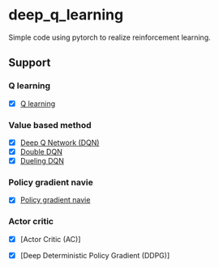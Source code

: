 # deep_q_learning

Simple code using pytorch to realize reinforcement learning.

## Support
### Q learning
- [x] [Q learning](https://github.com/junfeizhuang/deep_q_learning/tree/master/q_learning) 

### Value based method
- [x] [Deep Q Network (DQN)](https://github.com/junfeizhuang/deep_q_learning/tree/master/value_based_method)
- [x] [Double DQN](https://github.com/junfeizhuang/deep_q_learning/tree/master/value_based_method)
- [x] [Dueling DQN](https://github.com/junfeizhuang/deep_q_learning/tree/master/value_based_method)

### Policy gradient navie
- [x] [Policy gradient navie](https://github.com/junfeizhuang/deep_q_learning/tree/master/policy_gradient_naive)


### Actor critic
- [x] [Actor Critic (AC)]

- [x] [Deep Deterministic Policy Gradient (DDPG)]